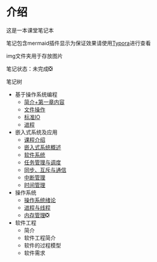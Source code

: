 # 介绍

这是一本课堂笔记本

笔记包含mermaid插件显示为保证效果请使用[Typora](https://typora.io/)进行查看

img文件夹用于存放图片

笔记状态：未完成:negative_squared_cross_mark:

笔记树

- 基于操作系统编程
  - [简介+第一章内容](基于操作系统编程/基于操作系统编程_1.md)
  - [文件操作](基于操作系统编程/文件操作.md)
  - [标准IO](基于操作系统编程/标准IO.md)
  - [进程](基于操作系统编程/进程.md)
- 嵌入式系统及应用
  - [课程介绍](嵌入式系统及应用/课程介绍.md)
  - [嵌入式系统概述](嵌入式系统及应用/嵌入式系统概述.md)
  - [软件系统](嵌入式系统及应用/软件系统.md)
  - [任务管理与调度](嵌入式系统及应用/任务管理与调度.md)
  - [同步、互斥与通信](嵌入式系统及应用/同步、互斥与通信.md)
  - [中断管理](嵌入式系统及应用/中断管理.md)
  - [时间管理](嵌入式系统及应用/时间管理.md)
- 操作系统
  - [操作系统绪论](操作系统/操作系统.md)
  - [进程与线程](操作系统/进程与线程.md)
  - [内存管理](操作系统/内存管理md):negative_squared_cross_mark:
- 软件工程
  - 简介
  - 软件工程简介
  - 软件的过程模型
  - 软件需求
